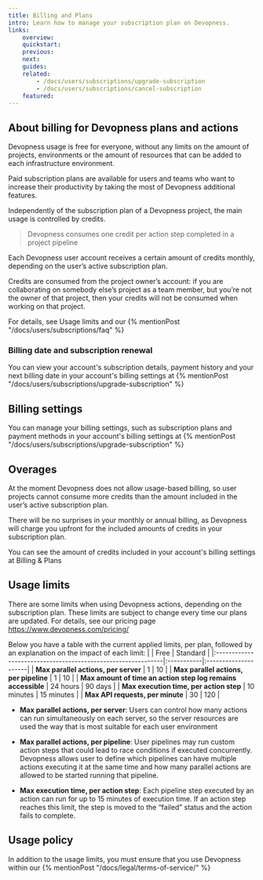 ```yaml
---
title: Billing and Plans
intro: Learn how to manage your subscription plan on Devopness.
links:
    overview:
    quickstart:
    previous:
    next:
    guides:
    related:
        - /docs/users/subscriptions/upgrade-subscription
        - /docs/users/subscriptions/cancel-subscription
    featured:
---
```


## About billing for Devopness plans and actions
Devopness usage is free for everyone, without any limits on the amount of projects, environments or the amount of resources that can be added to each infrastructure environment.

Paid subscription plans are available for users and teams who want to increase their productivity by taking the most of Devopness additional features.

Independently of the subscription plan of a Devopness project, the main usage is controlled by credits.
> Devopness consumes one credit per action step completed in a project pipeline

Each Devopness user account receives a certain amount of credits monthly, depending on the user’s active subscription plan.

Credits are consumed from the project owner’s account: if you are collaborating on somebody else’s project as a team member, but you’re not the owner of that project, then your credits will not be consumed when working on that project.

For details, see Usage limits and our {% mentionPost "/docs/users/subscriptions/faq" %}

### Billing date and subscription renewal
You can view your account's subscription details, payment history and your next billing date in your account's billing settings at {% mentionPost "/docs/users/subscriptions/upgrade-subscription" %}

## Billing settings
You can manage your billing settings, such as subscription plans and payment methods in your account's billing settings at {% mentionPost "/docs/users/subscriptions/upgrade-subscription" %}

## Overages
At the moment Devopness does not allow usage-based billing, so user projects cannot consume more credits than the amount included in the user’s active subscription plan.

There will be no surprises in your monthly or annual billing, as Devopness will charge you upfront for the included amounts of credits in your subscription plan.

You can see the amount of credits included in your account's billing settings at Billing & Plans 

## Usage limits
There are some limits when using Devopness actions, depending on the subscription plan.
These limits are subject to change every time our plans are updated. For details, see our pricing page https://www.devopness.com/pricing/

Below you have a table with the current applied limits, per plan, followed by an explanation on the impact of each limit:
|                                                             | Free       | Standard             |
|:-------------------------------------------------------------|:-----------|:---------------------|
| **Max parallel actions, per server**                         | 1          | 10                   |
| **Max parallel actions, per pipeline**                       | 1          | 10                   |
| **Max amount of time an action step log remains accessible** | 24 hours   | 90 days              |
| **Max execution time, per action step**                      | 10 minutes | 15 minutes           |
| **Max API requests, per minute**                             | 30         | 120                  |

- **Max parallel actions, per server**: Users can control how many actions can run simultaneously on each server, so the server resources are used the way that is most suitable for each user environment

- **Max parallel actions, per pipeline**: User pipelines may run custom action steps that could lead to race conditions if executed concurrently. Devopness allows user to define which pipelines can have multiple actions executing it at the same time and how many parallel actions are allowed to be started running that pipeline.

- **Max execution time, per action step**: Each pipeline step executed by an action can run for up to 15 minutes of execution time. If an action step reaches this limit, the step is moved to the “failed” status and the action fails to complete.

## Usage policy
In addition to the usage limits, you must ensure that you use Devopness within our {% mentionPost "/docs/legal/terms-of-service/" %}

